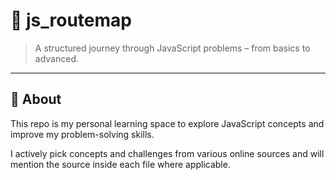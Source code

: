# 🚀 js_routemap

> A structured journey through JavaScript problems – from basics to advanced.

---

## 📘 About

This repo is my personal learning space to explore JavaScript concepts and improve my problem-solving skills.

I actively pick concepts and challenges from various online sources and will mention the source inside each file where applicable.
